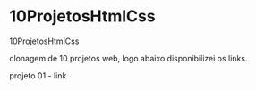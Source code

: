 # 10ProjetosHtmlCss
10ProjetosHtmlCss

clonagem de 10 projetos web, logo abaixo disponibilizei os links.

projeto 01 - link
